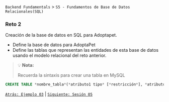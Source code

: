 `Backend Fundamentals` > `S5 - Fundamentos de Base de Datos Relacionales(SQL)`

### Reto 2

Creación de la base de datos en SQL para Adoptapet.

- Define la base de datos para AdoptaPet
- Define las tablas que representan las entidades de esta base de datos usando el modelo relacional del reto anterior.

>💡 **Nota:**
>
>Recuerda la sintaxis para crear una tabla en MySQL

```sql
CREATE TABLE *nombre_tabla*(*atributo1 tipo* [*restricción*], *atributo2...);*
```

[`Atrás: Ejemplo 03`](../Ejemplo-03) | [`Siguiente: Sesión 05`](../README.md)
